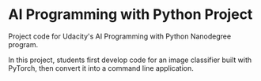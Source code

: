 # AI Programming with Python Project

Project code for Udacity's AI Programming with Python Nanodegree program. 

In this project, students first develop code for an image classifier built with PyTorch, then convert it into a command line application.
